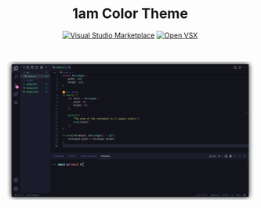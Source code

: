 <div align="center">

# 1am Color Theme

[![Visual Studio Marketplace](https://img.shields.io/visual-studio-marketplace/v/explodingcamera.1am?style=flat-square)](https://marketplace.visualstudio.com/items?itemName=explodingcamera.1am) [![Open VSX](https://img.shields.io/open-vsx/v/explodingcamera/1am?style=flat-square)](https://open-vsx.org/extension/explodingcamera/1am)

</div>

<br/>

![Screenshot](./assets/image.png)
